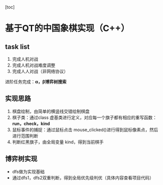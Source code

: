 [toc]

# 基于QT的中国象棋实现（C++）

## task list

1.   完成人机对战
2.   完成人机对战难度调整
3.   完成人人对战（非网络协议）

进阶任务完成：**α，β博弈树搜索**

## 实现思路

1.   棋盘绘制，由简单的横竖线交错绘制棋盘
2.   棋子类：通过class 虚基类进行定义，对应每一个旗子都有相应的重写函数：**run，check，kind**
3.   鼠标事件的捕捉：通过鼠标点击 mouse_clicked()进行得到鼠标像素点，然后进行范围判断
4.   判断红黑旗子，由全局变量 kind，得到当前棋手

## 博弈树实现

*   dfs做为实现基础
*   通过dfs1，dfs2双重判断，得到全局优先级判优（具体内容查看项目代码）
